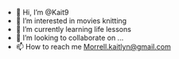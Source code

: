 - 👋 Hi, I’m @Kait9
- 👀 I’m interested in movies knitting 
- 🌱 I’m currently learning life lessons 
- 💞️ I’m looking to collaborate on ...
- 📫 How to reach me Morrell.kaitlyn@gmail.com 

<!---
Kait9/Kait9 is a ✨ special ✨ repository because its `README.md` (this file) appears on your GitHub profile.
You can click the Preview link to take a look at your changes.
--->
